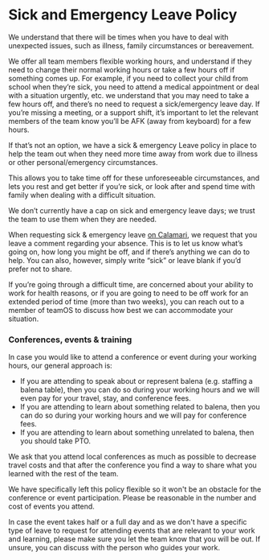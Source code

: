# Sick and Emergency Leave Policy

We understand that there will be times when you have to deal with unexpected issues, such as illness, family circumstances or bereavement.

We offer all team members flexible working hours, and understand if they need to change their normal working hours or take a few hours off if something comes up. For example, if you need to collect your child from school when they’re sick, you need to attend a medical appointment or deal with a situation urgently, etc. we understand that you may need to take a few hours off, and there’s no need to request a sick/emergency leave day. If you’re missing a meeting, or a support shift, it’s important to let the relevant members of the team know you’ll be AFK (away from keyboard) for a few hours.

If that’s not an option, we have a sick & emergency Leave policy in place to help the team out when they need more time away from work due to illness or other personal/emergency circumstances.

This allows you to take time off for these unforeseeable circumstances, and lets you rest and get better if you’re sick, or look after and spend time with family when dealing with a difficult situation.

We don’t currently have a cap on sick and emergency leave days; we trust the team to use them when they are needed.

When requesting sick & emergency leave [on Calamari](../tooling/calamari.md), we request that you leave a comment regarding your absence. This is to let us know what’s going on, how long you might be off, and if there’s anything we can do to help. You can also, however, simply write “sick” or leave blank if you’d prefer not to share.

If you’re going through a difficult time, are concerned about your ability to work for health reasons, or if you are going to need to be off work for an extended period of time (more than two weeks), you can reach out to a member of teamOS to discuss how best we can accommodate your situation.

### Conferences, events & training

In case you would like to attend a conference or event during your working hours, our general approach is:

* If you are attending to speak about or represent balena (e.g. staffing a balena table), then you can do so during your working hours and we will even pay for your travel, stay, and conference fees.
* If you are attending to learn about something related to balena, then you can do so during your working hours and we will pay for conference fees.
* If you are attending to learn about something unrelated to balena, then you should take PTO.

We ask that you attend local conferences as much as possible to decrease travel costs and that after the conference you find a way to share what you learned with the rest of the team.

We have specifically left this policy flexible so it won't be an obstacle for the conference or event participation. Please be reasonable in the number and cost of events you attend.

In case the event takes half or a full day and as we don't have a specific type of leave to request for attending events that are relevant to your work and learning, please make sure you let the team know that you will be out. If unsure, you can discuss with the person who guides your work.
